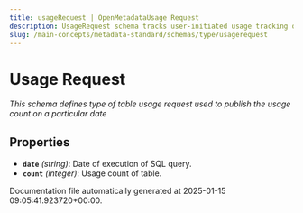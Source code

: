```yaml
---
title: usageRequest | OpenMetadataUsage Request
description: UsageRequest schema tracks user-initiated usage tracking queries for metadata analysis.
slug: /main-concepts/metadata-standard/schemas/type/usagerequest
---
```


# Usage Request

*This schema defines type of table usage request used to publish the usage count on a particular date*

## Properties

- **`date`** *(string)*: Date of execution of SQL query.
- **`count`** *(integer)*: Usage count of table.


Documentation file automatically generated at 2025-01-15 09:05:41.923720+00:00.

